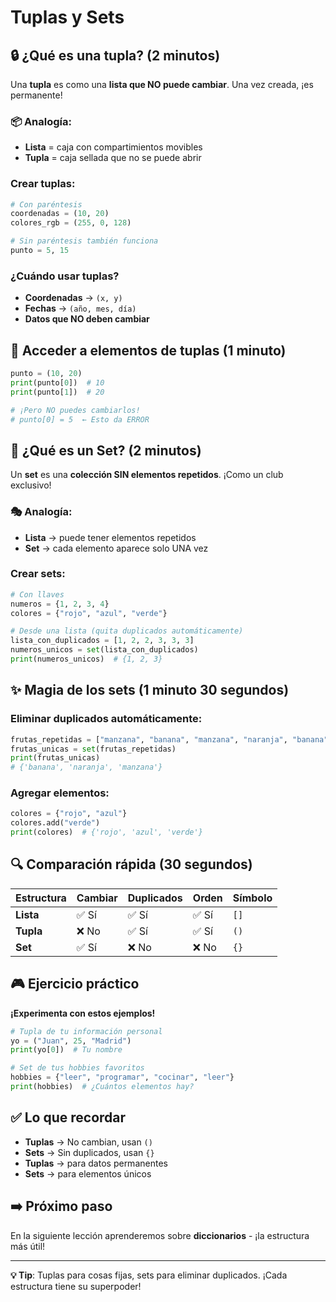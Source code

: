 # Tuplas y Sets

## 🔒 ¿Qué es una tupla? (2 minutos)

Una **tupla** es como una **lista que NO puede cambiar**. Una vez creada, ¡es permanente!

### 📦 Analogía:

- **Lista** = caja con compartimientos movibles
- **Tupla** = caja sellada que no se puede abrir

### Crear tuplas:

```python
# Con paréntesis
coordenadas = (10, 20)
colores_rgb = (255, 0, 128)

# Sin paréntesis también funciona
punto = 5, 15
```

### ¿Cuándo usar tuplas?

- **Coordenadas** → `(x, y)`
- **Fechas** → `(año, mes, día)`
- **Datos que NO deben cambiar**

## 🎯 Acceder a elementos de tuplas (1 minuto)

```python
punto = (10, 20)
print(punto[0])  # 10
print(punto[1])  # 20

# ¡Pero NO puedes cambiarlos!
# punto[0] = 5  ← Esto da ERROR
```

## 🎪 ¿Qué es un Set? (2 minutos)

Un **set** es una **colección SIN elementos repetidos**. ¡Como un club exclusivo!

### 🎭 Analogía:

- **Lista** → puede tener elementos repetidos
- **Set** → cada elemento aparece solo UNA vez

### Crear sets:

```python
# Con llaves
numeros = {1, 2, 3, 4}
colores = {"rojo", "azul", "verde"}

# Desde una lista (quita duplicados automáticamente)
lista_con_duplicados = [1, 2, 2, 3, 3, 3]
numeros_unicos = set(lista_con_duplicados)
print(numeros_unicos)  # {1, 2, 3}
```

## ✨ Magia de los sets (1 minuto 30 segundos)

### Eliminar duplicados automáticamente:

```python
frutas_repetidas = ["manzana", "banana", "manzana", "naranja", "banana"]
frutas_unicas = set(frutas_repetidas)
print(frutas_unicas)
# {'banana', 'naranja', 'manzana'}
```

### Agregar elementos:

```python
colores = {"rojo", "azul"}
colores.add("verde")
print(colores)  # {'rojo', 'azul', 'verde'}
```

## 🔍 Comparación rápida (30 segundos)

| Estructura | Cambiar | Duplicados | Orden | Símbolo |
| ---------- | ------- | ---------- | ----- | ------- |
| **Lista**  | ✅ Sí   | ✅ Sí      | ✅ Sí | `[]`    |
| **Tupla**  | ❌ No   | ✅ Sí      | ✅ Sí | `()`    |
| **Set**    | ✅ Sí   | ❌ No      | ❌ No | `{}`    |

## 🎮 Ejercicio práctico

**¡Experimenta con estos ejemplos!**

```python
# Tupla de tu información personal
yo = ("Juan", 25, "Madrid")
print(yo[0])  # Tu nombre

# Set de tus hobbies favoritos
hobbies = {"leer", "programar", "cocinar", "leer"}
print(hobbies)  # ¿Cuántos elementos hay?
```

## ✅ Lo que recordar

- **Tuplas** → No cambian, usan `()`
- **Sets** → Sin duplicados, usan `{}`
- **Tuplas** → para datos permanentes
- **Sets** → para elementos únicos

## ➡️ Próximo paso

En la siguiente lección aprenderemos sobre **diccionarios** - ¡la estructura más útil!

---

**💡 Tip**: Tuplas para cosas fijas, sets para eliminar duplicados. ¡Cada estructura tiene su superpoder!
